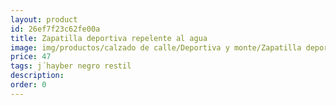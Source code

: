 ```yaml
---
layout: product
id: 26ef7f23c62fe00a
title: Zapatilla deportiva repelente al agua
image: img/productos/calzado de calle/Deportiva y monte/Zapatilla deportiva repelente al agua=47=j´hayber negro restil.webp
price: 47
tags: j´hayber negro restil
description: 
order: 0
---
```

